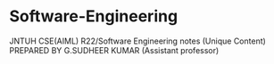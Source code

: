 # Software-Engineering
JNTUH CSE(AIML) R22/Software Engineering notes (Unique Content)
PREPARED BY G.SUDHEER KUMAR   (Assistant professor)
